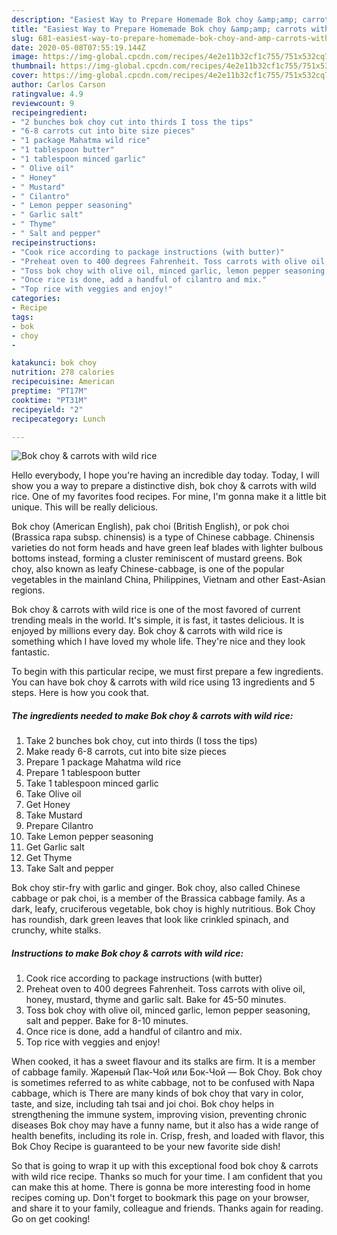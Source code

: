 ```yaml
---
description: "Easiest Way to Prepare Homemade Bok choy &amp;amp; carrots with wild rice"
title: "Easiest Way to Prepare Homemade Bok choy &amp;amp; carrots with wild rice"
slug: 681-easiest-way-to-prepare-homemade-bok-choy-and-amp-carrots-with-wild-rice
date: 2020-05-08T07:55:19.144Z
image: https://img-global.cpcdn.com/recipes/4e2e11b32cf1c755/751x532cq70/bok-choy-carrots-with-wild-rice-recipe-main-photo.jpg
thumbnail: https://img-global.cpcdn.com/recipes/4e2e11b32cf1c755/751x532cq70/bok-choy-carrots-with-wild-rice-recipe-main-photo.jpg
cover: https://img-global.cpcdn.com/recipes/4e2e11b32cf1c755/751x532cq70/bok-choy-carrots-with-wild-rice-recipe-main-photo.jpg
author: Carlos Carson
ratingvalue: 4.9
reviewcount: 9
recipeingredient:
- "2 bunches bok choy cut into thirds I toss the tips"
- "6-8 carrots cut into bite size pieces"
- "1 package Mahatma wild rice"
- "1 tablespoon butter"
- "1 tablespoon minced garlic"
- " Olive oil"
- " Honey"
- " Mustard"
- " Cilantro"
- " Lemon pepper seasoning"
- " Garlic salt"
- " Thyme"
- " Salt and pepper"
recipeinstructions:
- "Cook rice according to package instructions (with butter)"
- "Preheat oven to 400 degrees Fahrenheit. Toss carrots with olive oil, honey, mustard, thyme and garlic salt. Bake for 45-50 minutes."
- "Toss bok choy with olive oil, minced garlic, lemon pepper seasoning, salt and pepper. Bake for 8-10 minutes."
- "Once rice is done, add a handful of cilantro and mix."
- "Top rice with veggies and enjoy!"
categories:
- Recipe
tags:
- bok
- choy
- 

katakunci: bok choy  
nutrition: 278 calories
recipecuisine: American
preptime: "PT17M"
cooktime: "PT31M"
recipeyield: "2"
recipecategory: Lunch

---
```



![Bok choy &amp; carrots with wild rice](https://img-global.cpcdn.com/recipes/4e2e11b32cf1c755/751x532cq70/bok-choy-carrots-with-wild-rice-recipe-main-photo.jpg)

Hello everybody, I hope you're having an incredible day today. Today, I will show you a way to prepare a distinctive dish, bok choy &amp; carrots with wild rice. One of my favorites food recipes. For mine, I'm gonna make it a little bit unique. This will be really delicious.

Bok choy (American English), pak choi (British English), or pok choi (Brassica rapa subsp. chinensis) is a type of Chinese cabbage. Chinensis varieties do not form heads and have green leaf blades with lighter bulbous bottoms instead, forming a cluster reminiscent of mustard greens. Bok choy, also known as leafy Chinese-cabbage, is one of the popular vegetables in the mainland China, Philippines, Vietnam and other East-Asian regions.

Bok choy &amp; carrots with wild rice is one of the most favored of current trending meals in the world. It's simple, it is fast, it tastes delicious. It is enjoyed by millions every day. Bok choy &amp; carrots with wild rice is something which I have loved my whole life. They're nice and they look fantastic.


To begin with this particular recipe, we must first prepare a few ingredients. You can have bok choy &amp; carrots with wild rice using 13 ingredients and 5 steps. Here is how you cook that.

<!--inarticleads1-->

##### The ingredients needed to make Bok choy &amp; carrots with wild rice:

1. Take 2 bunches bok choy, cut into thirds (I toss the tips)
1. Make ready 6-8 carrots, cut into bite size pieces
1. Prepare 1 package Mahatma wild rice
1. Prepare 1 tablespoon butter
1. Take 1 tablespoon minced garlic
1. Take  Olive oil
1. Get  Honey
1. Take  Mustard
1. Prepare  Cilantro
1. Take  Lemon pepper seasoning
1. Get  Garlic salt
1. Get  Thyme
1. Take  Salt and pepper


Bok choy stir-fry with garlic and ginger. Bok choy, also called Chinese cabbage or pak choi, is a member of the Brassica cabbage family. As a dark, leafy, cruciferous vegetable, bok choy is highly nutritious. Bok Choy has roundish, dark green leaves that look like crinkled spinach, and crunchy, white stalks. 

<!--inarticleads2-->

##### Instructions to make Bok choy &amp; carrots with wild rice:

1. Cook rice according to package instructions (with butter)
1. Preheat oven to 400 degrees Fahrenheit. Toss carrots with olive oil, honey, mustard, thyme and garlic salt. Bake for 45-50 minutes.
1. Toss bok choy with olive oil, minced garlic, lemon pepper seasoning, salt and pepper. Bake for 8-10 minutes.
1. Once rice is done, add a handful of cilantro and mix.
1. Top rice with veggies and enjoy!


When cooked, it has a sweet flavour and its stalks are firm. It is a member of cabbage family. Жареный Пак-Чой или Бок-Чой — Bok Choy. Bok choy is sometimes referred to as white cabbage, not to be confused with Napa cabbage, which is There are many kinds of bok choy that vary in color, taste, and size, including tah tsai and joi choi. Bok choy helps in strengthening the immune system, improving vision, preventing chronic diseases Bok choy may have a funny name, but it also has a wide range of health benefits, including its role in. Crisp, fresh, and loaded with flavor, this Bok Choy Recipe is guaranteed to be your new favorite side dish! 

So that is going to wrap it up with this exceptional food bok choy &amp; carrots with wild rice recipe. Thanks so much for your time. I am confident that you can make this at home. There is gonna be more interesting food in home recipes coming up. Don't forget to bookmark this page on your browser, and share it to your family, colleague and friends. Thanks again for reading. Go on get cooking!

